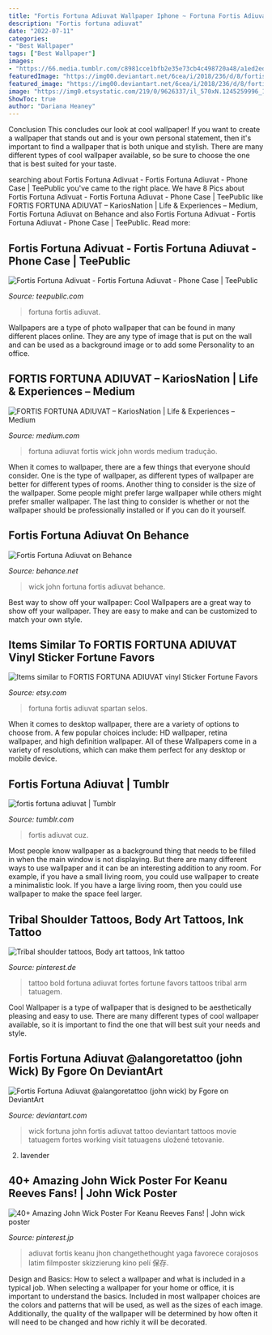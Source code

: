 ```yaml
---
title: "Fortis Fortuna Adiuvat Wallpaper Iphone ~ Fortuna Fortis Adiuvat Spartan Selos"
description: "Fortis fortuna adiuvat"
date: "2022-07-11"
categories:
- "Best Wallpaper"
tags: ["Best Wallpaper"]
images:
- "https://66.media.tumblr.com/c8981cce1bfb2e35e73cb4c498720a48/a1ed2ed64f386cea-1d/s640x960/4be6b8708943e09adbcf15e4ba46ca6586a78abe.jpg"
featuredImage: "https://img00.deviantart.net/6cea/i/2018/236/d/8/fortis_fortuna_adiuvat__alangoretattoo__john_wick__by_fgore-dc3oibp.png"
featured_image: "https://img00.deviantart.net/6cea/i/2018/236/d/8/fortis_fortuna_adiuvat__alangoretattoo__john_wick__by_fgore-dc3oibp.png"
image: "https://img0.etsystatic.com/219/0/9626337/il_570xN.1245259996_1344.jpg"
ShowToc: true
author: "Dariana Heaney"
---
```



Conclusion
This concludes our look at cool wallpaper! If you want to create a wallpaper that stands out and is your own personal statement, then it's important to find a wallpaper that is both unique and stylish. There are many different types of cool wallpaper available, so be sure to choose the one that is best suited for your taste.

	

		
searching about Fortis Fortuna Adivuat - Fortis Fortuna Adiuvat - Phone Case | TeePublic you've came to the right place. We have 8 Pics about Fortis Fortuna Adivuat - Fortis Fortuna Adiuvat - Phone Case | TeePublic like FORTIS FORTUNA ADIUVAT – KariosNation | Life &amp; Experiences – Medium, Fortis Fortuna Adiuvat on Behance and also Fortis Fortuna Adivuat - Fortis Fortuna Adiuvat - Phone Case | TeePublic. Read more:
		
    
## Fortis Fortuna Adivuat - Fortis Fortuna Adiuvat - Phone Case | TeePublic

<img loading=lazy src="https://res.cloudinary.com/teepublic/image/private/s--4U139ah7--/t_Preview/b_rgb:191919,c_lpad,f_jpg,h_630,q_90,w_1200/v1600439413/production/designs/14148704_0.jpg" onerror="this.onerror=null;this.src='https://tse4.mm.bing.net/th?id=OIP.sJAf02Vgn24n8Y4zdXRpmwHaD4&amp;pid=15.1';" alt="Fortis Fortuna Adivuat - Fortis Fortuna Adiuvat - Phone Case | TeePublic">

_Source: teepublic.com_

>fortuna fortis adiuvat. 

	



Wallpapers are a type of photo wallpaper that can be found in many different places online. They are any type of image that is put on the wall and can be used as a background image or to add some Personality to an office.

    
## FORTIS FORTUNA ADIUVAT – KariosNation | Life &amp; Experiences – Medium

<img loading=lazy src="https://cdn-images-1.medium.com/max/1600/1*cxkv15OfW3YLrB9VS9B2Cw.jpeg" onerror="this.onerror=null;this.src='https://tse4.mm.bing.net/th?id=OIP.q7iI_tZetrAvrOmm_sDQJwHaEX&amp;pid=15.1';" alt="FORTIS FORTUNA ADIUVAT – KariosNation | Life &amp; Experiences – Medium">

_Source: medium.com_

>fortuna adiuvat fortis wick john words medium tradução. 

	

When it comes to wallpaper, there are a few things that everyone should consider. One is the type of wallpaper, as different types of wallpaper are better for different types of rooms. Another thing to consider is the size of the wallpaper. Some people might prefer large wallpaper while others might prefer smaller wallpaper. The last thing to consider is whether or not the wallpaper should be professionally installed or if you can do it yourself.

    
## Fortis Fortuna Adiuvat On Behance

<img loading=lazy src="https://mir-s3-cdn-cf.behance.net/project_modules/max_1200/1c954d35550205.56fb41a712571.jpg" onerror="this.onerror=null;this.src='https://tse2.mm.bing.net/th?id=OIP.fbtX_8KpfrAS8qdmUhw36gHaNK&amp;pid=15.1';" alt="Fortis Fortuna Adiuvat on Behance">

_Source: behance.net_

>wick john fortuna fortis adiuvat behance. 

	

Best way to show off your wallpaper:
Cool Wallpapers are a great way to show off your wallpaper. They are easy to make and can be customized to match your own style.

    
## Items Similar To FORTIS FORTUNA ADIUVAT Vinyl Sticker Fortune Favors

<img loading=lazy src="https://img0.etsystatic.com/219/0/9626337/il_570xN.1245259996_1344.jpg" onerror="this.onerror=null;this.src='https://tse3.mm.bing.net/th?id=OIP.QDllMpa-cL_BldkRQ89WVQHaHa&amp;pid=15.1';" alt="Items similar to FORTIS FORTUNA ADIUVAT vinyl Sticker Fortune Favors">

_Source: etsy.com_

>fortuna fortis adiuvat spartan selos. 

	

When it comes to desktop wallpaper, there are a variety of options to choose from. A few popular choices include: HD wallpaper, retina wallpaper, and high definition wallpaper. All of these Wallpapers come in a variety of resolutions, which can make them perfect for any desktop or mobile device. 

    
## Fortis Fortuna Adiuvat | Tumblr

<img loading=lazy src="https://66.media.tumblr.com/c8981cce1bfb2e35e73cb4c498720a48/a1ed2ed64f386cea-1d/s640x960/4be6b8708943e09adbcf15e4ba46ca6586a78abe.jpg" onerror="this.onerror=null;this.src='https://tse3.mm.bing.net/th?id=OIP.cJ5pD5ewEur_y0q-wo4kYAAAAA&amp;pid=15.1';" alt="fortis fortuna adiuvat | Tumblr">

_Source: tumblr.com_

>fortis adiuvat cuz. 

	

Most people know wallpaper as a background thing that needs to be filled in when the main window is not displaying. But there are many different ways to use wallpaper and it can be an interesting addition to any room. For example, if you have a small living room, you could use wallpaper to create a minimalistic look. If you have a large living room, then you could use wallpaper to make the space feel larger.

    
## Tribal Shoulder Tattoos, Body Art Tattoos, Ink Tattoo

<img loading=lazy src="https://i.pinimg.com/originals/0a/4a/81/0a4a81903b03ca6e7d2b326d9bdc2f50.png" onerror="this.onerror=null;this.src='https://tse3.mm.bing.net/th?id=OIP._V0UnduVp80AWs-WgSHfnQHaCm&amp;pid=15.1';" alt="Tribal shoulder tattoos, Body art tattoos, Ink tattoo">

_Source: pinterest.de_

>tattoo bold fortuna adiuvat fortes fortune favors tattoos tribal arm tatuagem. 

	

Cool Wallpaper is a type of wallpaper that is designed to be aesthetically pleasing and easy to use. There are many different types of cool wallpaper available, so it is important to find the one that will best suit your needs and style.

    
## Fortis Fortuna Adiuvat @alangoretattoo (john Wick) By Fgore On DeviantArt

<img loading=lazy src="https://img00.deviantart.net/6cea/i/2018/236/d/8/fortis_fortuna_adiuvat__alangoretattoo__john_wick__by_fgore-dc3oibp.png" onerror="this.onerror=null;this.src='https://tse4.mm.bing.net/th?id=OIP.Uw7p-jmmj60BiS4BTE9WfAHaHa&amp;pid=15.1';" alt="Fortis Fortuna Adiuvat @alangoretattoo (john wick) by Fgore on DeviantArt">

_Source: deviantart.com_

>wick fortuna john fortis adiuvat tattoo deviantart tattoos movie tatuagem fortes working visit tatuagens uložené tetovanie. 

	

2. lavender 

    
## 40+ Amazing John Wick Poster For Keanu Reeves Fans! | John Wick Poster

<img loading=lazy src="https://i.pinimg.com/736x/e7/c0/ef/e7c0ef700d014b2e8acb947f5efeb3ac.jpg" onerror="this.onerror=null;this.src='https://tse1.mm.bing.net/th?id=OIP.dfaSslb1TQ0RzYgfRirNigHaJm&amp;pid=15.1';" alt="40+ Amazing John Wick Poster For Keanu Reeves Fans! | John wick poster">

_Source: pinterest.jp_

>adiuvat fortis keanu jhon changethethought yaga favorece corajosos latim filmposter skizzierung kino pelí 保存. 

	

Design and Basics: How to select a wallpaper and what is included in a typical job.
When selecting a wallpaper for your home or office, it is important to understand the basics. Included in most wallpaper choices are the colors and patterns that will be used, as well as the sizes of each image. Additionally, the quality of the wallpaper will be determined by how often it will need to be changed and how richly it will be decorated.

